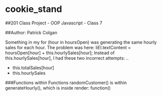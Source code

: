 # cookie_stand
##201 Class Project - OOP Javascript - Class 7

##Author: Patrick Colgan

Something in my for (hour in hoursOpen) was generating the same hourly sales for each hour.
The problem was here:
liEl.textContent = hoursOpen[hour] + this.hourlySales[hour];
Instead of this.hourlySales[hour], I had these two incorrect attempts: ..
+ this.totalSales[hour]
+ this.hourlySales

###Functions within Functions
randomCustomer() is within generateHourly(), which is inside render: function()
